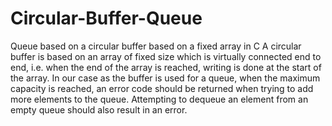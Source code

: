 # Circular-Buffer-Queue
Queue based on a circular buffer based on a fixed array in C
A circular buffer is based on an array of fixed size which is virtually connected end to end, i.e. when the end of the array is reached, writing is done at the start of the array. In our case as the buffer is used for a queue, when the maximum capacity is reached, an error code should be returned when trying to add more elements to the queue. Attempting to dequeue an element from an empty queue should also result in an error.
